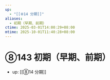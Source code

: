 ```yaml
---
up:
  - "[[⑧14 分期]]"
aliases:
  - 初期（早期、前期）
ctime: 2025-03-01T14:00:29+08:00
mtime: 2025-10-01T11:40:28+08:00
---
```


# ⑧143 初期（早期、前期）

- up: [[⑧14 分期]]
